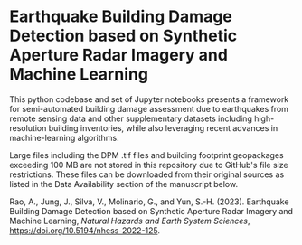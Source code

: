 # Earthquake Building Damage Detection based on Synthetic Aperture Radar Imagery and Machine Learning

This python codebase and set of Jupyter notebooks presents a framework for semi-automated building damage assessment due to earthquakes from remote sensing data and other supplementary datasets including high-resolution building inventories, while also leveraging recent advances in machine-learning algorithms.

Large files including the DPM .tif files and building footprint geopackages exceeding 100 MB are not stored in this repository due to GitHub's file size restrictions. These files can be downloaded from their original sources as listed in the Data Availability section of the manuscript below.

Rao, A., Jung, J., Silva, V., Molinario, G., and Yun, S.-H. (2023). Earthquake Building Damage Detection based on Synthetic Aperture Radar Imagery and Machine Learning, *Natural Hazards and Earth System Sciences*, https://doi.org/10.5194/nhess-2022-125.
